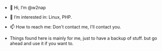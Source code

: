 - 👋 Hi, I’m @w2nap
- 👀 I’m interested in: Linux, PHP.
- 📫 How to reach me: Don't contact me, I'll contact you.

- Things found here is mainly for me, just to have a backup of stuff. but go ahead and use it if you want to.

<!---
w2nap/w2nap is a ✨ special ✨ repository because its `README.md` (this file) appears on your GitHub profile.
You can click the Preview link to take a look at your changes.
--->
